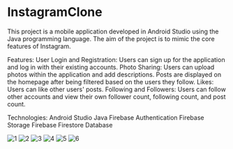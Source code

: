 # InstagramClone
This project is a mobile application developed in Android Studio using the Java programming language. The aim of the project is to mimic the core features of Instagram.

Features:
User Login and Registration: Users can sign up for the application and log in with their existing accounts.
Photo Sharing: Users can upload photos within the application and add descriptions. Posts are displayed on the homepage after being filtered based on the users they follow.
Likes: Users can like other users' posts.
Following and Followers: Users can follow other accounts and view their own follower count, following count, and post count.

Technologies:
Android Studio
Java
Firebase Authentication
Firebase Storage
Firebase Firestore Database

![1](https://github.com/beyznur/InstagramClone/assets/111892780/b61aa3e8-21ea-4105-8ede-65c16daa27ba)
![2](https://github.com/beyznur/InstagramClone/assets/111892780/d44482ff-2ef9-4c34-bbd6-8ff3dd648c0a)
![3](https://github.com/beyznur/InstagramClone/assets/111892780/30cb174f-e2e3-4b7d-81f6-7a8a7e5436fa)
![4](https://github.com/beyznur/InstagramClone/assets/111892780/ba456770-43f2-43d1-be3d-794d83a02a29)
![5](https://github.com/beyznur/InstagramClone/assets/111892780/db4ff840-1e0c-40b9-beab-a3a19c1c7bc5)
![6](https://github.com/beyznur/InstagramClone/assets/111892780/29f9ad90-2a0d-426c-a938-90fe73e4d5e6)



